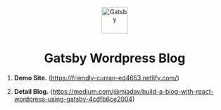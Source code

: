 <p align="center">
  <a href="https://www.gatsbyjs.org">
    <img alt="Gatsby" src="https://www.gatsbyjs.org/monogram.svg" width="60" />
  </a>
</p>
<h1 align="center">
  Gatsby Wordpress Blog
</h1>

1.  **Demo Site.**
(https://friendly-curran-ed4653.netlify.com/)

2.  **Detail Blog.**
(https://medium.com/@mjadav/build-a-blog-with-react-wordpress-using-gatsby-4cdfb6ce2004)

